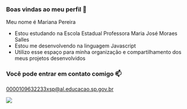 ### Boas vindas ao meu perfil 💚

Meu nome é Mariana Pereira

- Estou estudando na Escola Estadual Professora Maria José Moraes Salles
- Estou me desenvolvendo na linguagem Javascript
- Utilizo esse espaço para minha organização e compartilhamento dos meus projetos desenvolvidos

### Você pode entrar em contato comigo 📫

0000109632233xsp@al.educacao.sp.gov.br

![](https://media1.tenor.com/m/jpSjoMUMNUQAAAAC/raphael-veiga-veiga.gif)
